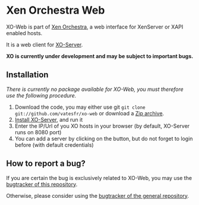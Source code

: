 # Xen Orchestra Web

XO-Web is part of [Xen Orchestra](https://github.com/vatesfr/xo), a web interface for XenServer or XAPI enabled hosts.

It is a web client for [XO-Server](https://github.com/vatesfr/xo-server).

__XO is currently under development and may be subject to important bugs.__

## Installation

_There is currently no package available for XO-Web, you must therefore use the following procedure._

1. Download the code, you may either use git `git clone git://github.com/vatesfr/xo-web` or download a [Zip archive](https://github.com/vatesfr/xo-web/archive/master.zip).
2. [Install XO-Server](https://github.com/vatesfr/xo-server/tree/nodejs), and run it
3. Enter the IP/Url of you XO hosts in your browser (by default, XO-Server runs on 8080 port)
4. You can add a server by clicking on the button, but do not forget to login before (with default credentials)

## How to report a bug?

If you are certain the bug is exclusively related to XO-Web, you may use the [bugtracker of this repository](https://github.com/vatesfr/xo-web/issues).

Otherwise, please consider using the [bugtracker of the general repository](https://github.com/vatesfr/xo/issues).
